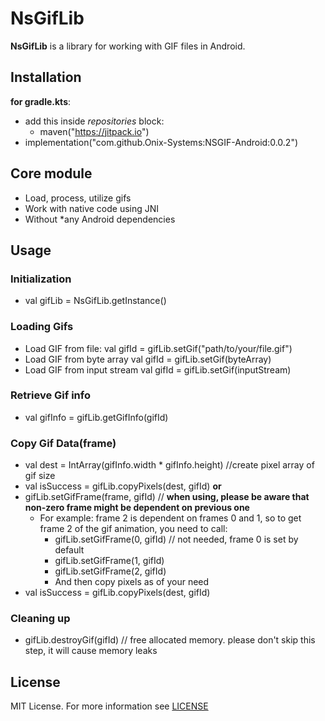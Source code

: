 # NsGifLib

**NsGifLib** is a library for working with GIF files in Android.

## Installation
**for gradle.kts**:
- add this inside *repositories* block:
  - maven("https://jitpack.io")
- implementation("com.github.Onix-Systems:NSGIF-Android:0.0.2")

## Core module
- Load, process, utilize gifs
- Work with native code using JNI
- Without *any Android dependencies

## Usage
### Initialization
- val gifLib = NsGifLib.getInstance()

### Loading Gifs
- Load GIF from file: 
  val gifId = gifLib.setGif("path/to/your/file.gif")
- Load GIF from byte array
val gifId = gifLib.setGif(byteArray)
- Load GIF from input stream
val gifId = gifLib.setGif(inputStream)

### Retrieve Gif info
- val gifInfo = gifLib.getGifInfo(gifId)

### Copy Gif Data(frame)
- val dest = IntArray(gifInfo.width * gifInfo.height) //create pixel array of gif size
- val isSuccess = gifLib.copyPixels(dest, gifId)
**or**
- gifLib.setGifFrame(frame, gifId) // **when using, please be aware that non-zero frame might be dependent on previous one**
  - For example: frame 2 is dependent on frames 0 and 1, so to get frame 2 of the gif animation, you need to call:
    - gifLib.setGifFrame(0, gifId) // not needed, frame 0 is set by default
    - gifLib.setGifFrame(1, gifId)
    - gifLib.setGifFrame(2, gifId)
    - And then copy pixels as of your need
- val isSuccess = gifLib.copyPixels(dest, gifId)

### Cleaning up
- gifLib.destroyGif(gifId) // free allocated memory. please don't skip this step, it will cause memory leaks

## License
 MIT License. For more information see [LICENSE](LICENSE)